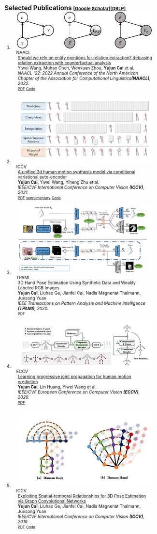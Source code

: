 <h2 id="publications" style="margin: 2px 0px -15px;">Selected Publications <temp style="font-size:15px;">[</temp><a href="https://scholar.google.com.sg/citations?user=TE7lbQwAAAAJ&hl=en" target="_blank" style="font-size:15px;">Google Scholar</a><temp style="font-size:15px;">]</temp><temp style="font-size:15px;">[</temp><a href="https://dblp.org/pid/227/4399.html" target="_blank" style="font-size:15px;">DBLP</a><temp style="font-size:15px;">]</temp></h2>

<div class="publications">
<ol class="bibliography">

<li>
<div class="pub-row">
  <div class="col-sm-3 abbr" style="position: relative;padding-right: 15px;padding-left: 15px;">
    <img src="papers/2022NAACL/2022_sho.png" class="teaser img-fluid z-depth-1">
            <abbr class="badge">NAACL</abbr>
  </div>
  <div class="col-sm-9" style="position: relative;padding-right: 15px;padding-left: 20px;">
      <div class="title"><a href="https://aclanthology.org/2022.naacl-main.224/">Should we rely on entity mentions for relation extraction? debiasing relation extraction with counterfactual analysis</a></div>
      <div class="author">Yiwei Wang, Muhao Chen, Wenxuan Zhou, <strong>Yujun Cai</strong> et al.</div>
      <div class="periodical"><em>NAACL '22: 2022 Annual Conference of the North American Chapter of the Association for Computational Linguistics<strong>(NAACL)</strong>, 2022.</em>
      </div>
    <div class="links">
      <a href="https://aclanthology.org/2022.naacl-main.224/" class="btn btn-sm z-depth-0" role="button" target="_blank" style="font-size:12px;">PDF</a>
      <a href="https://github.com/vanoracai/CoRE" class="btn btn-sm z-depth-0" role="button" target="_blank" style="font-size:12px;">Code</a>
    </div>
  </div>
</div>
</li>

<br>

<li>
<div class="pub-row">
  <div class="col-sm-3 abbr" style="position: relative;padding-right: 15px;padding-left: 15px;">
    <img src="papers/2021ICCV/illustration.png" class="teaser img-fluid z-depth-1">
            <abbr class="badge">ICCV</abbr>
  </div>
  <div class="col-sm-9" style="position: relative;padding-right: 15px;padding-left: 20px;">
      <div class="title"><a href="http://openaccess.thecvf.com/content/ICCV2021/papers/Cai_A_Unified_3D_Human_Motion_Synthesis_Model_via_Conditional_Variational_ICCV_2021_paper.pdf">A unified 3d human motion synthesis model via conditional variational auto-encoder</a></div>
      <div class="author"><strong>Yujun Cai</strong>, Yiwei Wang, Yiheng Zhu et al.</div>
      <div class="periodical"><em>IEEE/CVF International Conference on Computer Vision <strong>(ICCV)</strong>, 2021.</em>
      </div>
    <div class="links">
      <a href="http://openaccess.thecvf.com/content/ICCV2021/papers/Cai_A_Unified_3D_Human_Motion_Synthesis_Model_via_Conditional_Variational_ICCV_2021_paper.pdf" class="btn btn-sm z-depth-0" role="button" target="_blank" style="font-size:12px;">PDF</a>
      <a href="https://openaccess.thecvf.com/content/ICCV2021/supplemental/Cai_A_Unified_3D_ICCV_2021_supplemental.zip" class="btn btn-sm z-depth-0" role="button" target="_blank" style="font-size:12px;">supplimentary</a>
      <a href="https://github.com/vanoracai/A-unified-3d-human-motion-synthesis-model-via-conditional-variational-auto-encoder" class="btn btn-sm z-depth-0" role="button" target="_blank" style="font-size:12px;">Code</a>
<!--       <a href="https://bib.yliu.me/CVPR23a.txt" class="btn btn-sm z-depth-0" role="button" target="_blank" style="font-size:12px;">BibTex</a>  -->
    </div>
  </div>
</div>
</li>

<br>

<li>
<div class="pub-row">
  <div class="col-sm-3 abbr" style="position: relative;padding-right: 15px;padding-left: 15px;">
    <img src="papers/2020TPAMI/diagram.png" class="teaser img-fluid z-depth-1">
            <abbr class="badge">TPAMI</abbr>
  </div>
  <div class="col-sm-9" style="position: relative;padding-right: 15px;padding-left: 20px;">
      <div class="title"><a src="papers/2020TPAMI/2020TPAMI.pdf">3D Hand Pose Estimation Using Synthetic Data and Weakly Labeled RGB Images</a></div>
      <div class="author"><strong>Yujun Cai</strong>, Liuhao Ge, Jianfei Cai, Nadia Magnenat Thalmann, Junsong Yuan</div>
      <div class="periodical"><em>IEEE Transactions on Pattern Analysis and Machine Intelligence <strong>(TPAMI)</strong>, 2020.</em>
      </div>
    <div class="links">
      <a src="papers/2020TPAMI/2020TPAMI.pdf" class="btn btn-sm z-depth-0" role="button" target="_blank" style="font-size:12px;">PDF</a>
    </div>
  </div>
</div>
</li>

<br>

<li>
<div class="pub-row">
  <div class="col-sm-3 abbr" style="position: relative;padding-right: 15px;padding-left: 15px;">
    <img src="papers/2020ECCV/diagram.png" class="teaser img-fluid z-depth-1">
            <abbr class="badge">ECCV</abbr>
  </div>
  <div class="col-sm-9" style="position: relative;padding-right: 15px;padding-left: 20px;">
      <div class="title"><a href="https://www.ecva.net/papers/eccv_2020/papers_ECCV/papers/123520222.pdf">Learning progressive joint propagation for human motion prediction</a></div>
      <div class="author"><strong>Yujun Cai</strong>, Lin Huang, Yiwei Wang et al.</div>
      <div class="periodical"><em>IEEE/CVF European Conference on Computer Vision <strong>(ECCV)</strong>, 2020.</em>
      </div>
    <div class="links">
      <a a href="https://www.ecva.net/papers/eccv_2020/papers_ECCV/papers/123520222.pdf" class="btn btn-sm z-depth-0" role="button" target="_blank" style="font-size:12px;">PDF</a>
    </div>
  </div>
</div>
</li>

<br>

<li>
<div class="pub-row">
  <div class="col-sm-3 abbr" style="position: relative;padding-right: 15px;padding-left: 15px;">
    <img src="papers/2019ICCV/diagram.png" class="teaser img-fluid z-depth-1">
            <abbr class="badge">ICCV</abbr>
  </div>
  <div class="col-sm-9" style="position: relative;padding-right: 15px;padding-left: 20px;">
      <div class="title"><a href="https://openaccess.thecvf.com/content_ICCV_2019/papers/Cai_Exploiting_Spatial-Temporal_Relationships_for_3D_Pose_Estimation_via_Graph_Convolutional_ICCV_2019_paper.pdf">Exploiting Spatial-temporal Relationships for 3D Pose Estimation via Graph Convolutional Networks</a></div>
      <div class="author"><strong>Yujun Cai</strong>, Liuhao Ge, Jianfei Cai, Nadia Magnenat Thalmann, Junsong Yuan</div>
      <div class="periodical"><em>IEEE/CVF International Conference on Computer Vision <strong>(ICCV)</strong>, 2019.</em>
      </div>
    <div class="links">
      <a href="https://openaccess.thecvf.com/content_ICCV_2019/papers/Cai_Exploiting_Spatial-Temporal_Relationships_for_3D_Pose_Estimation_via_Graph_Convolutional_ICCV_2019_paper.pdf" class="btn btn-sm z-depth-0" role="button" target="_blank" style="font-size:12px;">PDF</a>
      <a href="https://github.com/vanoracai/Exploiting-Spatial-temporal-Relationships-for-3D-Pose-Estimation-via-Graph-Convolutional-Networks" class="btn btn-sm z-depth-0" role="button" target="_blank" style="font-size:12px;">Code</a>
    </div>
  </div>
</div>
</li>




</ol>
</div>
